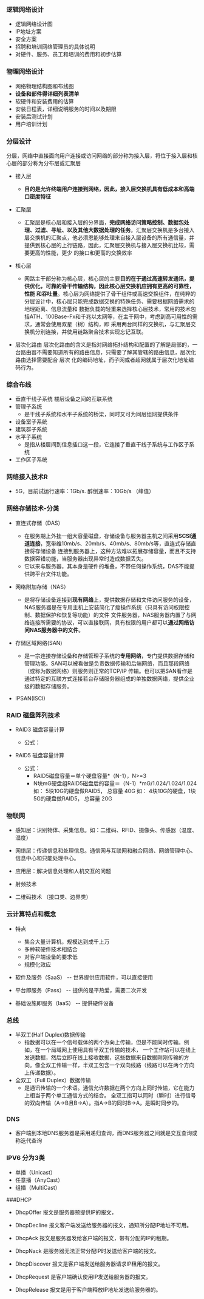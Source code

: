 ### 逻辑网络设计
* 逻辑网络设计图
* IP地址方案
* 安全方案
* 招聘和培训网络管理员的具体说明
* 对硬件、服务、员工和培训的费用和初步估算

### 物理网络设计
* 网络物理结构图和布线图
* **设备和部件得详细列表清单**
* 软硬件和安装费用的估算
* 安装日程表，详细说明服务的时间以及期限
* 安装后测试计划
* 用户培训计划


### 分层设计

分层，网络中直接面向用户连接或访问网络的部分称为接入层，将位于接入层和核心层的部分称为分布层或汇聚层
* 接入层
  * **目的是允许终端用户连接到网络，因此，接入层交换机具有低成本和高端口密度特征**
* 汇聚层
  * 汇聚层是核心层和接入层的分界面，**完成网络访问策略控制、数据包处理、过滤、寻址、以及其他大数据处理的任务**。汇聚层交换机是多台接入
层交换机的汇聚点，他必须恩能够处理来自接入层设备的所有通信量，并提供到核心层的上行链路，因此，汇聚层交换机与接入层交换机比较，需要更高的性能，更少
的接口和更高的交换效率
* 核心层
  * 网路主干部分称为核心层，核心层的主要**目的在于通过高速转发通讯，提供优化，可靠的骨干传输结构，因此核心层交换机应拥有更高的可靠性，性能
和吞吐量**。核心层为网络提供了骨干组件或高速交换组件，在纯粹的分层设计中，核心层只能完成数据交换的特殊任务、需要根据网络需求的地理距离、信息流量和
数据负载的轻重来选择核心层技术，常用的技术包括ATH、100Base-Fx和千兆以太网等，在主干网中，考虑到高可用性的需求，通常会使用双星（树）结构，即
采用两台同样的交换机，与汇聚层交换机分别连接，并使用链路聚合技术实现忘记互联。

* 层次化路由
  层次化路由的含义是指对网络拓扑结构和配置的了解是局部的，一台路由器不需要知道所有的路由信息，只需要了解其管辖的路由信息，层次化路由选择需要配合
层次 化的编码地址，而子网或者超网就属于层次化地址编码行为。

### 综合布线
* 垂直干线子系统 楼层设备之间的互联系统
* 管理子系统
  * 是干线子系统和水平子系统的桥梁，同时又可为同层组网提供条件
* 设备室子系统
* 建筑群子系统
* 水平子系统
  * 是指从楼层间到信息插口这一段，它连接了垂直干线子系统与工作区子系统
* 工作区子系统

### 网络接入技术R
* 5G，目前试运行速率：1Gb/s. 醉倒速率：10Gb/s （峰值）


### 网络存储技术-分类

* 直连式存储（DAS）
  * 在服务期上外挂一组大容量磁盘，存储设备与服务器主机之间采用**SCSI通道连接**，宽带维10mb/s、20mb/s、40mb/s、80mb/s等，直连式存储直接将存储设备
连接到服务器上，这种方法难以拓展存储容量，而且不支持数据容错功能，当服务器出现异常时造成数据丢失。
  * 它以来与服务器，其本身是硬件的堆叠，不带任何操作系统，DAS不能提供跨平台文件功能。
  
* 网络附加存储（NAS）
  * 是将存储设备连接到**现有网络**上，提供数据存储和文件访问服务的设备，NAS服务器是在专用主机上安装简化了瘦操作系统（只具有访问权限控制、数据保护和恢复等功能）的文件
文件服务器，NAS服务器内置了与网络连接所需要的协议，可以直接联网，具有权限的用户都可以**通过网络访问NAS服务器中的文件**。

* 存储区域网络(SAN)
  * 是一宗连接存储设备和存储管理子系统的**专用网络**，专门提供数据存储和管理功能。SAN可以被看做是负责数据传输和后端网络，而且那段网络（或称为数据网络）则服务则正常的TCP/IP
传输。也可以把SAN看作是通过特定的互联方式连接若台存储服务器组成的单独数据网络，提供企业级的数据存储服务。
* IPSAN(ISCI)

### RAID 磁盘阵列技术
* RAID3 磁盘容量计算
  * 公式：

  
* RAID5 磁盘容量计算
  * 公式：
    * RAID5磁盘容量＝单个硬盘容量*（N-1），N>=3
    * N块mG硬盘组RAID5磁盘后的容量＝（N-1）*mG/1.024/1.024/1.024
    如： 5块10G的硬盘做RAID5， 总容量 40G
    如： 4块10G的硬盘，1块5G的硬盘做RAID5， 总容量 20G
         
### 物联网
* 感知层：识别物体、采集信息。如：二维码、RFID、摄像头、传感器（温度、湿度）
* 网络层：传递信息和处理信息。通信网与互联网和融合网络、网络管理中心、信息中心和只能处理中心。
* 应用层：解决信息处理和人机交互的问题

* 射频技术
* 二维码技术 （接口类、边界类）

### 云计算特点和概念
* 特点
  * 集合大量计算机，规模达到成千上万
  * 多种软硬件技术相结合
  * 对客户端设备的要求低
  * 规模化效应
  
* 软件及服务（SaaS） -- 世界提供应用软件，可以直接使用
* 平台即服务（Pass） -- 提供的是平热爱，需要二次开发
* 基础设施即服务（IaaS） -- 提供硬件设备


### 总线

* 半双工(Half Duplex)数据传输
  * 指数据可以在一个信号载体的两个方向上传输，但是不能同时传输。例如，在一个局域网上使用具有半双工传输的技术，
一个工作站可以在线上发送数据，然后立即在线上接收数据，这些数据来自数据刚刚传输的方向。像全双工传输一样，半双工包含一个双向线路（线路可以在两个方向上传递数据）。
* 全双工（Full Duplex）数据传输 
  * 是通讯传输的一个术语。通信允许数据在两个方向上同时传输，它在能力上相当于两个单工通信方式的结合。
全双工指可以同时（瞬时）进行信号的双向传输（A→B且B→A）。指A→B的同时B→A，是瞬时同步的。

### DNS 
* 客户端到本地DNS服务器是采用递归查询，而DNS服务器之间就是交互查询或称迭代查询

### IPV6 分为3类
* 单播（Unicast）
* 任意播（AnyCast）
* 组播（MultiCast）

###DHCP

* DhcpOffer 报文是服务器预提供IP的报文，

* DhcpDecline 
   报文客户端发送给服务器的报文，通知所分配IP地址不可用。
   
* DhcpAck 报文是服务器发给客户端的报文，带有分配的IP的租期。
* DhcpNack 是服务器无法正常分配IP时发送给客户端的报文。
* DhcpDiscover 报文是客户端发送给服务器请求IP租用的报文。
* DhcpRequest 是客户端确认使用IP发送给服务器的报文。
* DhcpRelease 报文是用于客户端释放IP地址发送给服务器的。
